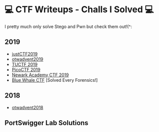 # 💻 CTF Writeups - Challs I Solved 💻
I pretty much only solve Stego and Pwn but check them out!(^:

## 2019 
- [justCTF2019](https://github.com/OlivierLaflamme/CTF/blob/master/JustCTF2019/Readme.md)
- [otwadvent2019]()
- [TUCTF 2019](https://github.com/OlivierLaflamme/CTF/blob/master/TUCTF%202019/Writeup.md)
- [PicoCTF 2019](https://github.com/OlivierLaflamme/CTF/blob/master/PicoCTF2019/Writeup.md)
- [Newark Academy CTF 2019](https://github.com/OlivierLaflamme/CTF/blob/master/NewarkAcademyCTF2019/Writeup.md)
- [Blue Whale CTF](https://github.com/OlivierLaflamme/CTF/blob/master/WhaleCTF/Writeup.md) [Solved Every Forensics!]

## 2018
- [otwadvent2018](https://github.com/OlivierLaflamme/CTF/blob/master/otwadvent2018/Writeup.md)

## PortSwigger Lab Solutions
